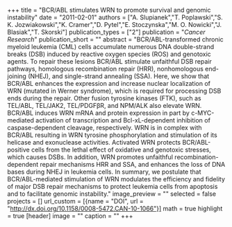 +++
title = "BCR/ABL stimulates WRN to promote survival and genomic instability"
date = "2011-02-01"
authors = ["A. Slupianek","T. Poplawski","S. K. Jozwiakowski","K. Cramer","D. Pytel","E. Stoczynska","M. O. Nowicki","J. Blasiak","T. Skorski"]
publication_types = ["2"]
publication = "_Cancer Research_"
publication_short = ""
abstract = "BCR/ABL-transformed chronic myeloid leukemia (CML) cells accumulate numerous DNA double-strand breaks (DSB) induced by reactive oxygen species (ROS) and genotoxic agents. To repair these lesions BCR/ABL stimulate unfaithful DSB repair pathways, homologous recombination repair (HRR), nonhomologous end-joining (NHEJ), and single-strand annealing (SSA). Here, we show that BCR/ABL enhances the expression and increase nuclear localization of WRN (mutated in Werner syndrome), which is required for processing DSB ends during the repair. Other fusion tyrosine kinases (FTK), such as TEL/ABL, TEL/JAK2, TEL/PDGFβR, and NPM/ALK also elevate WRN. BCR/ABL induces WRN mRNA and protein expression in part by c-MYC-mediated activation of transcription and Bcl-xL-dependent inhibition of caspase-dependent cleavage, respectively. WRN is in complex with BCR/ABL resulting in WRN tyrosine phosphorylation and stimulation of its helicase and exonuclease activities. Activated WRN protects BCR/ABL-positive cells from the lethal effect of oxidative and genotoxic stresses, which causes DSBs. In addition, WRN promotes unfaithful recombination-dependent repair mechanisms HRR and SSA, and enhances the loss of DNA bases during NHEJ in leukemia cells. In summary, we postulate that BCR/ABL-mediated stimulation of WRN modulates the efficiency and fidelity of major DSB repair mechanisms to protect leukemia cells from apoptosis and to facilitate genomic instability."
image_preview = ""
selected = false
projects = []
url_custom = [{name = "DOI", url = "http://dx.doi.org/10.1158/0008-5472.CAN-10-1066"}]
math = true
highlight = true
[header]
image = ""
caption = ""
+++

